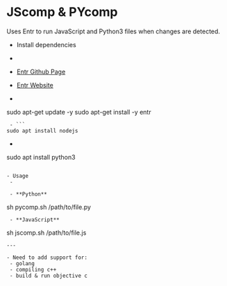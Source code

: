 # JScomp & PYcomp
Uses Entr to run JavaScript and Python3 files when changes are detected.

- Install dependencies
 -

 - [Entr Github Page](https://github.com/eradman/entr#readme)

 - [Entr Website](https://eradman.com/entrproject/)
 - ```
sudo apt-get update -y
sudo apt-get install -y entr
```
 - ```
sudo apt install nodejs
```
 - ```
sudo apt install python3
```

- Usage
 -

 - **Python**
```
sh pycomp.sh /path/to/file.py
```
 - **JavaScript**
```
sh jscomp.sh /path/to/file.js
```
---

- Need to add support for:
 - golang
 - compiling c++
 - build & run objective c

